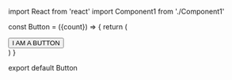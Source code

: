 import React from 'react'
import Component1 from './Component1'

const Button = ({count}) => {
  return (
    <div>
        <button><span><Component1 count={count}/></span>I AM A BUTTON</button>
    </div>
  )
}

export default Button